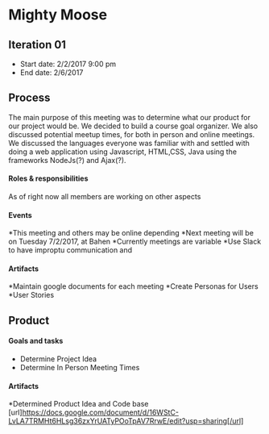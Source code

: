 # Mighty Moose

## Iteration 01

 * Start date: 2/2/2017 9:00 pm
 * End date: 2/6/2017

## Process

The main purpose of this meeting was to determine what our product for our project would be. We decided to build a course goal organizer. We also discussed potential meetup times, for both in person and online meetings. We discussed the languages everyone was familiar with and settled with doing a web application using Javascript, HTML,CSS, Java using the frameworks NodeJs(?) and Ajax(?).

#### Roles & responsibilities

As of right now all members are working on other aspects 

#### Events
  *This meeting and others may be online depending
  *Next meeting will be on Tuesday 7/2/2017, at Bahen
  *Currently meetings are variable
  *Use Slack to have improptu communication and 

#### Artifacts
    
*Maintain google documents for each meeting
*Create Personas for Users
*User Stories

## Product

#### Goals and tasks

* Determine Project Idea
* Determine In Person Meeting Times

#### Artifacts

*Determined Product Idea and Code base [url]https://docs.google.com/document/d/16WStC-LvLA7TRMHt6HLsg36zxYrUATyPOoTpAV7RrwE/edit?usp=sharing[/url]



